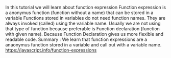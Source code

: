 In this tutorial we will learn about function expression 
Function expression is a anonymus function (function without a name) that can be stored in a variable 
Functions stored in variables do not need function names. They are always invoked (called) using the variable name.
Usually we are not using that type of function because preferable is Function declaration (function with given name).
Because Function Declaration gives us more flexible and readable code. 
Summary :
We learn that function expressions are a anaonymus function stored in a variable and call out with a variable name.
https://javascript.info/function-expressions
